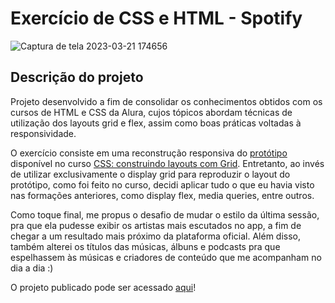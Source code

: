 # Exercício de CSS e HTML - Spotify

![Captura de tela 2023-03-21 174656](https://user-images.githubusercontent.com/65993692/226736950-57c908b7-5e1b-4e8f-9000-f9c6f1694746.png)

<h2>Descrição do projeto</h2>

Projeto desenvolvido a fim de consolidar os conhecimentos obtidos com os cursos de HTML e CSS da Alura, cujos tópicos abordam técnicas de utilização dos layouts grid e flex, assim como boas práticas voltadas à responsividade.

O exercício consiste em uma reconstrução responsiva do <a href="https://www.figma.com/file/Cs3tPE5ZrxD7PfaAsK2AMb/Projeto-Grid---Alura-Cast">protótipo</a> disponível no curso <a href="https://cursos.alura.com.br/course/css-construindo-layouts-grid">CSS: construindo layouts com Grid</a>. Entretanto, ao invés de utilizar exclusivamente o display grid para reproduzir o layout do protótipo, como foi feito no curso, decidi aplicar tudo o que eu havia visto nas formações anteriores, como display flex, media queries, entre outros.

Como toque final, me propus o desafio de mudar o estilo da última sessão, pra que ela pudesse exibir os artistas mais escutados no app, a fim de chegar a um resultado mais próximo da plataforma oficial. Além disso, também alterei os títulos das músicas, álbuns e podcasts pra que espelhassem às músicas e criadores de conteúdo que me acompanham no dia a dia :)

O projeto publicado pode ser acessado <a href="https://exerc-css-spotify-git-main-gbr-marques.vercel.app/" target="_blank" >aqui</a>!
